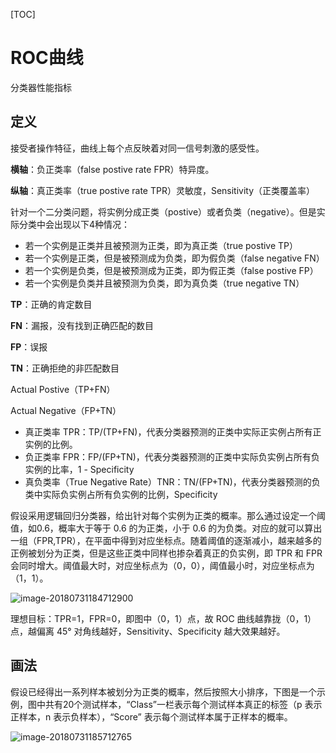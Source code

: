 [TOC]

# ROC曲线

分类器性能指标

## 定义

接受者操作特征，曲线上每个点反映着对同一信号刺激的感受性。

**横轴**：负正类率（false postive rate FPR）特异度。

**纵轴**：真正类率（true postive rate TPR）灵敏度，Sensitivity（正类覆盖率）

针对一个二分类问题，将实例分成正类（postive）或者负类（negative）。但是实际分类中会出现以下4种情况：

- 若一个实例是正类并且被预测为正类，即为真正类（true postive TP）
- 若一个实例是正类，但是被预测成为负类，即为假负类（false negative FN）
- 若一个实例是负类，但是被预测成为正类，即为假正类（false postive FP）
- 若一个实例是负类并且被预测为负类，即为真负类（true negative TN）

**TP**：正确的肯定数目

**FN**：漏报，没有找到正确匹配的数目

**FP**：误报

**TN**：正确拒绝的非匹配数目

Actual Postive（TP+FN）

Actual Negative（FP+TN）

- 真正类率 TPR：TP/(TP+FN)，代表分类器预测的正类中实际正实例占所有正实例的比例。
- 负正类率 FPR：FP/(FP+TN)，代表分类器预测的正类中实际负实例占所有负实例的比率，1 - Specificity
- 真负类率（True Negative Rate）TNR：TN/(FP+TN)，代表分类器预测的负类中实际负实例占所有负实例的比例，Specificity

假设采用逻辑回归分类器，给出针对每个实例为正类的概率。那么通过设定一个阈值，如0.6，概率大于等于 0.6 的为正类，小于 0.6 的为负类。对应的就可以算出一组（FPR,TPR），在平面中得到对应坐标点。随着阈值的逐渐减小，越来越多的正例被划分为正类，但是这些正类中同样也掺杂着真正的负实例，即 TPR 和 FPR 会同时增大。阈值最大时，对应坐标点为（0，0），阈值最小时，对应坐标点为（1，1）。

![image-20180731184712900](/var/folders/1w/qg5brywj515cgfsy3bp72ll40000gn/T/abnerworks.Typora/image-20180731184712900.png)

理想目标：TPR=1，FPR=0，即图中（0，1）点，故 ROC 曲线越靠拢（0，1）点，越偏离 45° 对角线越好，Sensitivity、Specificity 越大效果越好。



## 画法

假设已经得出一系列样本被划分为正类的概率，然后按照大小排序，下图是一个示例，图中共有20个测试样本，“Class”一栏表示每个测试样本真正的标签（p 表示正样本，n 表示负样本），“Score” 表示每个测试样本属于正样本的概率。

![image-20180731185712765](/var/folders/1w/qg5brywj515cgfsy3bp72ll40000gn/T/abnerworks.Typora/image-20180731185712765.png)

